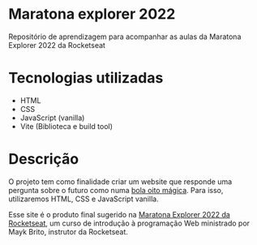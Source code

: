 # Maratona explorer 2022

Repositório de aprendizagem para acompanhar as aulas da Maratona Explorer 2022 da Rocketseat

# Tecnologias utilizadas

- HTML
- CSS
- JavaScript (vanilla)
- Vite (Biblioteca e build tool)

# Descrição

O projeto tem como finalidade criar um website que responde uma pergunta sobre o futuro
como numa [bola oito mágica](https://en.wikipedia.org/wiki/Magic_8_Ball). Para isso, 
utilizaremos HTML, CSS e JavaScript vanilla. 

Esse site é o produto final sugerido na [Maratona Explorer 2022 da Rocketseat](https://www.rocketseat.com.br/explorer), 
um curso de introdução à programação Web ministrado por Mayk Brito, instrutor da Rocketseat.
